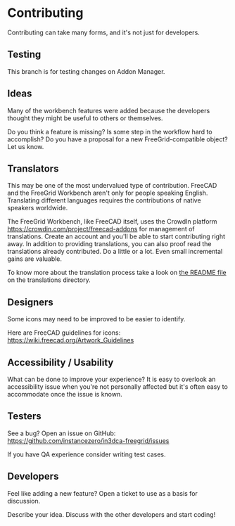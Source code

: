 # Contributing

Contributing can take many forms, and it's not just for developers.

## Testing

This branch is for testing changes on Addon Manager.

## Ideas

Many of the workbench features were added because the developers thought they
might be useful to others or themselves.

Do you think a feature is missing? Is some step in the workflow hard to accomplish?
Do you have a proposal for a new FreeGrid-compatible object? Let us know.

## Translators

This may be one of the most undervalued type of contribution. FreeCAD and the
FreeGrid Workbench aren't only for people speaking English. Translating different
languages requires the contributions of native speakers worldwide.

The FreeGrid Workbench, like FreeCAD itself, uses the CrowdIn platform
<https://crowdin.com/project/freecad-addons> for management of translations.
Create an account and you'll be able to start contributing right away. In addition
to providing translations, you can also proof read the translations already contributed.
Do a little or a lot. Even small incremental gains are valuable.

To know more about the translation process take a look on
[the README file](./freecad/freegrid/resources/translations) on the
translations directory.

## Designers

Some icons may need to be improved to be easier to identify.

Here are FreeCAD guidelines for icons: <https://wiki.freecad.org/Artwork_Guidelines>

## Accessibility / Usability

What can be done to improve your experience?
It is easy to overlook an accessibility issue when you're not personally affected
but it's often easy to accommodate once the issue is known.

## Testers

See a bug? Open an issue on GitHub: <https://github.com/instancezero/in3dca-freegrid/issues>

If you have QA experience consider writing test cases.

## Developers

Feel like adding a new feature? Open a ticket to use as a basis for discussion.

Describe your idea. Discuss with the other developers and start coding!

